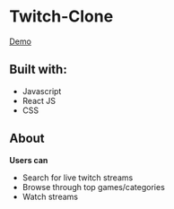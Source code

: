 # Twitch-Clone
[Demo](https://twitch-clone-80fde.firebaseapp.com/)
## Built with:
* Javascript
* React JS
* CSS
## About
**Users can**
- Search for live twitch streams
- Browse through top games/categories
- Watch streams
